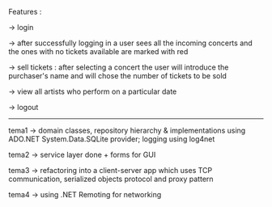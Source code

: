 Features :

-> login

-> after successfully logging in a user sees all the incoming concerts and the ones with no tickets available are marked with red

-> sell tickets : after selecting a concert the user will introduce the purchaser's name and will chose the number of tickets to be sold

-> view all artists who perform on a particular date

-> logout

--------------------------------------------------------------------

tema1 -> domain classes, repository hierarchy & implementations using ADO.NET System.Data.SQLite provider; logging using log4net

tema2 -> service layer done + forms for GUI

tema3 -> refactoring into a client-server app which uses TCP communication, serialized objects protocol and proxy pattern

tema4 -> using .NET Remoting for networking

